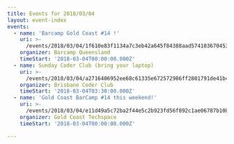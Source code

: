 ```yaml
---
title: Events for 2018/03/04
layout: event-index
events:
  - name: 'Barcamp Gold Coast #14 !'
    uri: >-
      /events/2018/03/04/1f610e83f1134a7c3eb42a645f84388aad574103670453b985d1ee2e38d86498
    organizer: Barcamp Queensland
    timeStart: '2018-03-04T00:00:00.000Z'
  - name: Sunday Coder Club (bring your laptop)
    uri: >-
      /events/2018/03/04/a2716406952ee68c61335e672572986ff2801791de41b45f75b31c16f8977649
    organizer: Brisbane Coder Club
    timeStart: '2018-03-04T03:30:00.000Z'
  - name: 'Gold Coast BarCamp #14 this weekend!'
    uri: >-
      /events/2018/03/04/e11d49a5c72ba2f44e5c2b923fd56f892c1ae06787b1083b81a89a61ae28689f
    organizer: Gold Coast Techspace
    timeStart: '2018-03-04T00:00:00.000Z'

---
```

